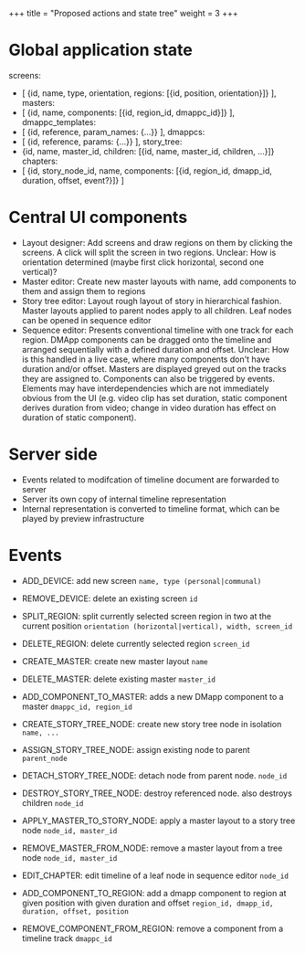 +++
title = "Proposed actions and state tree"
weight = 3
+++

# Global application state

screens:
  - [
    {id, name, type, orientation, regions: [{id, position, orientation}]}
  ],
masters:
  - [
    {id, name, components: [{id, region_id, dmappc_id}]}
  ],
dmappc_templates:
  - [
    {id, reference, param_names: {...}}
  ],
dmappcs:
  - [
    {id, reference, params: {...}}
  ],
story_tree:
  - {id, name, master_id, children: [{id, name, master_id, children, ...}]}
chapters:
  - [
    {id, story_node_id, name, components: [{id, region_id, dmapp_id, duration, offset, event?}]}
  ]

# Central UI components

- Layout designer: Add screens and draw regions on them by clicking the screens.
  A click will split the screen in two regions. Unclear: How is orientation
  determined (maybe first click horizontal, second one vertical)?
- Master editor: Create new master layouts with name, add components to them
  and assign them to regions
- Story tree editor: Layout rough layout of story in hierarchical fashion.
  Master layouts applied to parent nodes apply to all children. Leaf nodes can
  be opened in sequence editor
- Sequence editor: Presents conventional timeline with one track for each
  region. DMApp components can be dragged onto the timeline and arranged
  sequentially with a defined duration and offset. Unclear: How is this handled
  in a live case, where many components don't have duration and/or offset.
  Masters are displayed greyed out on the tracks they are assigned to.
  Components can also be triggered by events. Elements may have
  interdependencies which are not immediately obvious from the UI (e.g. video
  clip has set duration, static component derives duration from video; change
  in video duration has effect on duration of static component).

# Server side

- Events related to modifcation of timeline document are forwarded to server
- Server its own copy of internal timeline representation
- Internal representation is converted to timeline format, which can be played
  by preview infrastructure

# Events

- ADD_DEVICE: add new screen
  `name, type (personal|communal)`
- REMOVE_DEVICE: delete an existing screen
  `id`

- SPLIT_REGION: split currently selected screen region in two at the current position
  `orientation (horizontal|vertical), width, screen_id`
- DELETE_REGION: delete currently selected region
  `screen_id`

- CREATE_MASTER: create new master layout
  `name`
- DELETE_MASTER: delete existing master
  `master_id`
- ADD_COMPONENT_TO_MASTER: adds a new DMapp component to a master
  `dmappc_id, region_id`

- CREATE_STORY_TREE_NODE: create new story tree node in isolation
  `name, ...`
- ASSIGN_STORY_TREE_NODE: assign existing node to parent
  `parent_node`
- DETACH_STORY_TREE_NODE: detach node from parent node.
  `node_id`
- DESTROY_STORY_TREE_NODE: destroy referenced node. also destroys children
  `node_id`
- APPLY_MASTER_TO_STORY_NODE: apply a master layout to a story tree node
  `node_id, master_id`
- REMOVE_MASTER_FROM_NODE: remove a master layout from a tree node
  `node_id, master_id`
- EDIT_CHAPTER: edit timeline of a leaf node in sequence editor
  `node_id`

- ADD_COMPONENT_TO_REGION: add a dmapp component to region at given position with given duration and offset
  `region_id, dmapp_id, duration, offset, position`
- REMOVE_COMPONENT_FROM_REGION: remove a component from a timeline track
  `dmappc_id`

